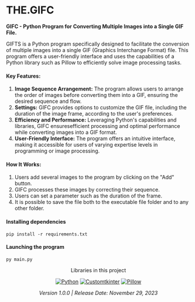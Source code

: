 <h1>THE.GIFC</h1>

<b>GIFC - Python Program for Converting Multiple Images into a Single GIF File.</b>

GIFTS is a Python program specifically designed to facilitate the conversion of multiple images into a single GIF (Graphics Interchange Format) file. This program offers a user-friendly interface and uses the capabilities of a Python library such as Pillow to efficiently solve image processing tasks.

<h4>Key Features:</h4>

1. <b>Image Sequence Arrangement:</b> The program allows users to arrange the order of images before converting them into a GIF, ensuring the desired sequence and flow.
2. <b>Settings:</b> GIFC provides options to customize the GIF file, including the duration of the image frame, according to the user's preferences.
3. <b>Efficiency and Performance:</b> Leveraging Python's capabilities and libraries, GIFC ensuresefficient processing and optimal performance while converting images into a GIF format.
4. <b>User-Friendly Interface:</b> The program offers an intuitive interface, making it accessible for users of varying expertise levels in programming or image processing.

<h4>How It Works:</h4>

1. Users add several images to the program by clicking on the "Add" button.
2. GIFC processes these images by correcting their sequence.
3. Users can set a parameter such as the duration of the frame.
4. It is possible to save the file both to the executable file folder and to any other folder.

<h4>Installing dependencies</h4>

```
pip install -r requirements.txt
```

<h4>Launching the program</h4>

```
py main.py
```

<div align="center">

Libraries in this project

[![Python](https://img.shields.io/badge/Python-3.12-brightgreen?logo=python&color=orange)](https://www.python.org/downloads/) [![Customtkinter](https://img.shields.io/badge/Customtkinter-5.2.1-red)](https://pypi.org/project/customtkinter/0.3/) [![Pillow](https://img.shields.io/badge/Pillow-10.1-green)](https://pypi.org/project/Pillow/)

<i>Version 1.0.0 | Release Date: November 29, 2023</i>
</div>